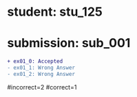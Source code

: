 # student: stu_125
# submission: sub_001

```diff
+ ex01_0: Accepted
- ex01_1: Wrong Answer
- ex01_2: Wrong Answer
```
#incorrect=2
#correct=1
